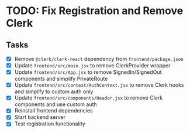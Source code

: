 # TODO: Fix Registration and Remove Clerk

## Tasks
- [x] Remove `@clerk/clerk-react` dependency from `frontend/package.json`
- [x] Update `frontend/src/main.jsx` to remove ClerkProvider wrapper
- [x] Update `frontend/src/App.jsx` to remove SignedIn/SignedOut components and simplify PrivateRoute
- [x] Update `frontend/src/context/AuthContext.jsx` to remove Clerk hooks and simplify to custom auth only
- [x] Update `frontend/src/components/Header.jsx` to remove Clerk components and use custom auth
- [x] Reinstall frontend dependencies
- [x] Start backend server
- [x] Test registration functionality
